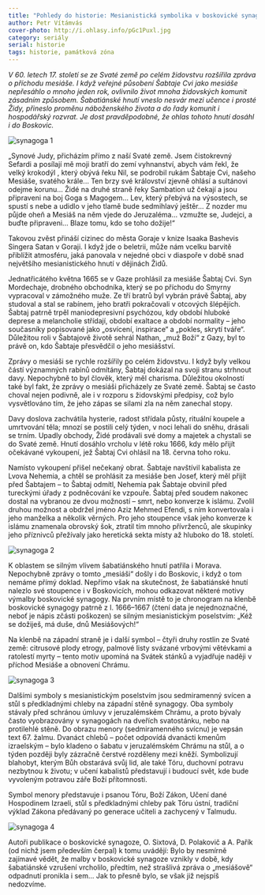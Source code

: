 ```yaml
---
title: "Pohledy do historie: Mesianistická symbolika v boskovické synagoze"
author: Petr Vítámvás
cover-photo: http://i.ohlasy.info/pGc1Puxl.jpg
category: seriály
serial: historie
tags: historie, památková zóna
---
```


*V 60. letech 17. století se ze Svaté země po celém židovstvu rozšířila zpráva o příchodu mesiáše.  I když veřejné působení Šabtaje Cvi jako mesiáše nepřesáhlo o mnoho jeden rok, ovlivnilo život mnoha židovských komunit zásadním způsobem. Šabatiánské hnutí vneslo nesvár mezi učence i prosté Židy, přineslo proměnu náboženského života a do řady komunit i hospodářský rozvrat. Je dost pravděpodobné, že ohlas tohoto hnutí dosáhl i do Boskovic.*

<img src="http://i.ohlasy.info/pGc1Pux.jpg" alt="synagoga 1" class="img-responsive img-popup" data-author="Petr Vítámvás">

„Synové Judy, přicházím přímo z naší Svaté země. Jsem čistokrevný Sefardi a posílají mě moji bratří do zemí vyhnanství, abych vám řekl, že velký krokodýl , který obývá řeku Nil, se podrobil rukám Šabtaje Cvi, našeho Mesiáše, svatého krále... Ten brzy své království zjevně ohlásí a sultánovi odejme korunu... Židé na druhé straně řeky Sambation už čekají a jsou připraveni na boj Goga s Magogem... Lev, který přebývá na výsostech, se spustí s nebe a udidlo v jeho tlamě bude sedmihlavý ještěr... Z nozder mu půjde oheň a Mesiáš na něm vjede do Jeruzaléma... vzmužte se, Judejci, a buďte připraveni... Blaze tomu, kdo se toho dožije!“

Takovou zvěst přináší cizinec do města Goraje v knize Isaaka Bashevis Singera Satan v Goraji. I když jde o beletrii, může nám vcelku barvitě přiblížit atmosféru, jaká panovala v nejedné obci v diaspoře v době snad největšího mesianistického hnutí v dějinách Židů.

Jednatřicátého května 1665 se v Gaze prohlásil za mesiáše Šabtaj Cvi. Syn Mordechaje, drobného obchodníka, který se po příchodu do Smyrny vypracoval v zámožného muže. Ze tří bratrů byl vybrán právě Šabtaj, aby studoval a stal se rabínem, jeho bratři pokračovali v otcových šlépějích. Šabtaj patrně trpěl maniodepresivní psychózou, kdy období hluboké deprese a melancholie střídají, období exaltace a období normality – jeho současníky popisované jako „osvícení, inspirace“ a „pokles, skrytí tváře“. Důležitou roli v Šabtajově životě sehrál Nathan, „muž Boží“ z Gazy, byl to právě on, kdo Šabtaje přesvědčil o jeho mesiášství. 

Zprávy o mesiáši se rychle rozšířily po celém židovstvu. I když byly velkou částí významných rabínů odmítány, Šabtaj dokázal na svoji stranu strhnout davy. Nepochybně to byl člověk, který měl charisma. Důležitou okolností také byl fakt, že zprávy o mesiáši přicházely ze Svaté země. Šabtaj se často choval nejen podivně, ale i v rozporu s židovskými předpisy, což bylo vysvětlováno tím, že jeho zápas se silami zla na něm zanechal stopy.

Davy doslova zachvátila hysterie, radost střídala půsty, rituální koupele a umrtvování těla; mnozí se postili celý týden, v noci lehali do sněhu, drásali se trním. Upadly obchody, Židé prodávali své domy a majetek a chystali se do Svaté země. Hnutí dosáhlo vrcholu v létě roku 1666, kdy mělo přijít očekávané vykoupení, jež Šabtaj Cvi ohlásil na 18. června toho roku. 

Namísto vykoupení přišel nečekaný obrat. Šabtaje navštívil kabalista ze Lvova Nehemia, a chtěl se prohlásit za mesiáše ben Josef, který měl přijít před Šabtajem – to Šabtaj odmítl, Nehemia pak Šabtaje obvinil před tureckými úřady z podněcování ke vzpouře. Šabtaj před soudem nakonec dostal na vybranou ze dvou možností – smrt, nebo konverze k islámu. Zvolil druhou možnost a obdržel jméno Aziz Mehmed Efendi, s ním konvertovala i jeho manželka a několik věrných. Pro jeho stoupence však jeho konverze k islámu znamenala obrovský šok, ztratil tím mnoho přívrženců, ale skupinky jeho příznivců přežívaly jako heretická sekta místy až hluboko do 18. století.

<img src="http://i.ohlasy.info/ZxjlmXb.jpg" alt="synagoga 2" class="img-responsive img-popup" data-author="Petr Vítámvás">

K oblastem se silným vlivem šabatiánského hnutí patřila i Morava. Nepochybně zprávy o tomto „mesiáši“ došly i do Boskovic, i když o tom nemáme přímý doklad. Nepřímo však na skutečnost, že šabatiánské hnutí nalezlo své stoupence i v Boskovicích, mohou odkazovat některé motivy výmalby boskovické synagogy. Na prvním místě to je chronogram na klenbě boskovické synagogy patrně z l. 1666–1667 (čtení data je nejednoznačné, neboť je nápis zčásti poškozen) se silným mesianistickým poselstvím: „Kéž se dožiješ, má duše, dnů Mesiášových!“

Na klenbě na západní straně je i další symbol – čtyři druhy rostlin ze Svaté země: citrusové plody etrogy, palmové listy svázané vrbovými větévkami a ratolestí myrty – tento motiv upomíná na Svátek stánků a vyjadřuje naději v příchod Mesiáše a obnovení Chrámu.

<img src="http://i.ohlasy.info/5BcRAit.jpg" alt="synagoga 3" class="img-responsive img-popup" data-author="Petr Vítámvás ">

Dalšími symboly s mesianistickým poselstvím jsou sedmiramenný svícen a stůl s předkladnými chleby na západní stěně synagogy. Oba symboly stávaly před schránou úmluvy v jeruzalémském Chrámu, a proto bývaly často vyobrazovány v synagogách na dveřích svatostánku, nebo na protilehlé stěně. Do obrazu menory (sedmiramenného svícnu) je vepsán text 67. žalmu. Dvanáct chlebů – počet odpovídá dvanácti kmenům izraelským – bylo kladeno o šabatu v jeruzalémském Chrámu na stůl, a o týden později byly zázračně čerstvé rozděleny mezi kněží. Symbolizují blahobyt, kterým Bůh obstarává svůj lid, ale také Tóru, duchovní potravu nezbytnou k životu; v učení kabalistů představují i budoucí svět, kde bude vyvoleným potravou záře Boží přítomnosti.

Symbol menory představuje i psanou Tóru, Boží Zákon, Učení dané Hospodinem Izraeli, stůl s předkladnými chleby pak Tóru ústní, tradiční výklad Zákona předávaný po generace učiteli a zachycený v Talmudu.

<img src="http://i.ohlasy.info/5aCARM9.jpg" alt="synagoga 4" class="img-responsive img-popup" data-author="Petr Vítámvás">

Autoři publikace o boskovické synagoze, O. Sixtová, D. Polakovič a A. Pařík (od nichž jsem především čerpal) k tomu uvádějí: Bylo by nesmírně zajímavé vědět, že malby v boskovické synagoze vznikly v době, kdy šabatiánské vzrušení vrcholilo, předtím, než strašlivá zpráva o „mesiášově“ odpadnutí pronikla i sem... Jak to přesně bylo, se však již nejspíš nedozvíme.
